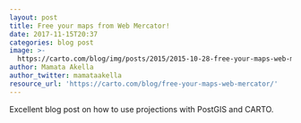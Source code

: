 ```yaml
---
layout: post
title: Free your maps from Web Mercator!
date: 2017-11-15T20:37
categories: blog post
image: >-
  https://carto.com/blog/img/posts/2015/2015-10-28-free-your-maps-web-mercator/header.3623388a.png
author: Mamata Akella
author_twitter: mamataakella
resource_url: 'https://carto.com/blog/free-your-maps-web-mercator/'
---
```


Excellent blog post on how to use projections with PostGIS and CARTO.

